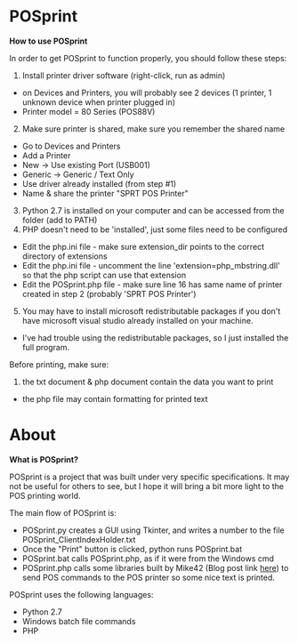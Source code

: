 # POSprint

**How to use POSprint**

In order to get POSprint to function properly, you should follow these steps:

1. Install printer driver software (right-click, run as admin)
 - on Devices and Printers, you will probably see 2 devices (1 printer, 1 unknown device when printer plugged in)
 - Printer model = 80 Series (POS88V)
2. Make sure printer is shared, make sure you remember the shared name
 - Go to Devices and Printers
 - Add a Printer
 - New -> Use existing Port (USB001)
 - Generic -> Generic / Text Only
 - Use driver already installed (from step #1)
 - Name & share the printer "SPRT POS Printer"
3. Python 2.7 is installed on your computer and can be accessed from the folder (add to PATH)
4. PHP doesn't need to be 'installed', just some files need to be configured
 - Edit the php.ini file - make sure extension_dir points to the correct directory of extensions
 - Edit the php.ini file - uncomment the line 'extension=php_mbstring.dll' so that the php script can use that extension
 - Edit the POSprint.php file - make sure line 16 has same name of printer created in step 2 (probably 'SPRT POS Printer')
5. You may have to install microsoft redistributable packages if you don't have microsoft visual studio already installed on your machine.
 - I've had trouble using the redistributable packages, so I just installed the full program.

Before printing, make sure:

1. the txt document & php document contain the data you want to print
  * the php file may contain formatting for printed text

# About

**What is POSprint?**

POSprint is a project that was built under very specific specifications. It may not be useful for others to see, but I hope it will bring a bit more light to the POS printing world.

The main flow of POSprint is:
- POSprint.py creates a GUI using Tkinter, and writes a number to the file POSprint_ClientIndexHolder.txt
- Once the "Print" button is clicked, python runs POSprint.bat
- POSprint.bat calls POSprint.php, as if it were from the Windows cmd
- POSprint.php calls some libraries built by Mike42 (Blog post link [here](https://mike42.me/blog/2015-04-getting-a-usb-receipt-printer-working-on-windows)) to send POS commands to the POS printer so some nice text is printed.

POSprint uses the following languages:
- Python 2.7
- Windows batch file commands
- PHP
